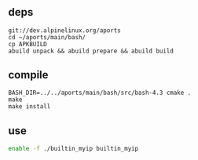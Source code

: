 #

## deps

```
git://dev.alpinelinux.org/aports
cd ~/aports/main/bash/
cp APKBUILD
abuild unpack && abuild prepare && abuild build
```

## compile

```
BASH_DIR=../../aports/main/bash/src/bash-4.3 cmake .
make
make install
```


## use
```bash
enable -f ./builtin_myip builtin_myip 
```

